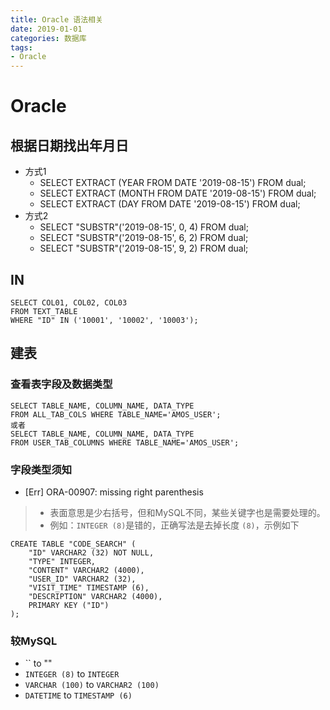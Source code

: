 ```yaml
---
title: Oracle 语法相关
date: 2019-01-01
categories: 数据库
tags:
- Oracle
---
```


# Oracle

## 根据日期找出年月日
- 方式1
    - SELECT EXTRACT (YEAR FROM DATE '2019-08-15') FROM dual;
    - SELECT EXTRACT (MONTH FROM DATE '2019-08-15') FROM dual;
    - SELECT EXTRACT (DAY FROM DATE '2019-08-15') FROM dual;
- 方式2
    - SELECT "SUBSTR"('2019-08-15', 0, 4) FROM dual;
    - SELECT "SUBSTR"('2019-08-15', 6, 2) FROM dual;
    - SELECT "SUBSTR"('2019-08-15', 9, 2) FROM dual;

## IN
```oracle
SELECT COL01, COL02, COL03
FROM TEXT_TABLE
WHERE "ID" IN ('10001', '10002', '10003');
```

## 建表
### 查看表字段及数据类型
```
SELECT TABLE_NAME, COLUMN_NAME, DATA_TYPE
FROM ALL_TAB_COLS WHERE TABLE_NAME='AMOS_USER';
或者
SELECT TABLE_NAME, COLUMN_NAME, DATA_TYPE
FROM USER_TAB_COLUMNS WHERE TABLE_NAME='AMOS_USER';
```

### 字段类型须知
- [Err] ORA-00907: missing right parenthesis
> - 表面意思是少右括号，但和MySQL不同，某些关键字也是需要处理的。
> - 例如：`INTEGER (8)`是错的，正确写法是去掉长度 `(8)`，示例如下

```oracle
CREATE TABLE "CODE_SEARCH" (
	"ID" VARCHAR2 (32) NOT NULL,
	"TYPE" INTEGER,
	"CONTENT" VARCHAR2 (4000),
	"USER_ID" VARCHAR2 (32),
	"VISIT_TIME" TIMESTAMP (6),
	"DESCRIPTION" VARCHAR2 (4000),
	PRIMARY KEY ("ID")
);
```

### 较MySQL
- `` to ""
- `INTEGER (8)` to `INTEGER`
- `VARCHAR (100)` to `VARCHAR2 (100)`
- `DATETIME` to `TIMESTAMP (6)`
